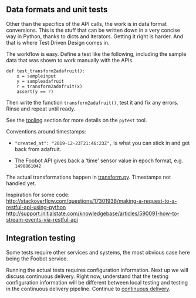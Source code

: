 ## Data formats and unit tests
Other than the specifics of the API calls, the work is in data format conversions.
This is the stuff that can be written down in a very concise way in Python, thanks to dicts and iterators.
Getting it right is harder. And that is where Test Driven Design comes in.

The workflow is easy. Define a test like the following, including the sample data that
was shown to work manually with the APIs.
```
def test_transform2adafruit():
    x = sampleinput
    y = sampleadafruit
    r = transform2adafruit(x)
    assert(y == r)
```
Then write the function `transform2adafruit()`, test it and fix any errors.
Rinse and repeat until ready.

See the [tooling](tooling.md) section for more details
on the `pytest` tool.

Conventions around timestamps:
* `"created_at": "2019-12-23T21:46:23Z",`
is what you can stick in and get back from adafruit.

* The Foobot API gives back a 'time' sensor value in epoch format, e.g. `1490861042`

The actual transformations happen in [transform.py](../app/transform.py). Timestamps not handled yet.

Inspiration for some code:
http://stackoverflow.com/questions/17301938/making-a-request-to-a-restful-api-using-python
http://support.initialstate.com/knowledgebase/articles/590091-how-to-stream-events-via-restful-api

## Integration testing
Some tests require other services and systems, the most obvious case here being the Foobot service.

Running the actual tests requires configuration information.
Next up we will discuss continuous delivery.
Right now, understand that the testing configuration information
will be different between local testing and testing in the continuous delivery pipeline.
Continue to [continuous delivery](cicd.md).
